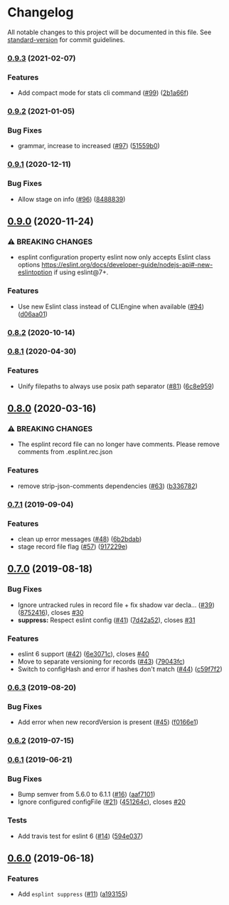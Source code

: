 # Changelog

All notable changes to this project will be documented in this file. See [standard-version](https://github.com/conventional-changelog/standard-version) for commit guidelines.

### [0.9.3](https://github.com/hjylewis/esplint/compare/v0.9.2...v0.9.3) (2021-02-07)


### Features

* Add compact mode for stats cli command ([#99](https://github.com/hjylewis/esplint/issues/99)) ([2b1a66f](https://github.com/hjylewis/esplint/commit/2b1a66fa184a0ac652c523711f1a889000cc9955))

### [0.9.2](https://github.com/hjylewis/esplint/compare/v0.9.1...v0.9.2) (2021-01-05)


### Bug Fixes

* grammar, increase to increased ([#97](https://github.com/hjylewis/esplint/issues/97)) ([51559b0](https://github.com/hjylewis/esplint/commit/51559b0ddb759c7ce16e7212d13a87cc567e72ab))

### [0.9.1](https://github.com/hjylewis/esplint/compare/v0.9.0...v0.9.1) (2020-12-11)


### Bug Fixes

* Allow stage on info ([#96](https://github.com/hjylewis/esplint/issues/96)) ([8488839](https://github.com/hjylewis/esplint/commit/848883942b800585726907993250d080cb77688b))

## [0.9.0](https://github.com/hjylewis/esplint/compare/v0.8.2...v0.9.0) (2020-11-24)


### ⚠ BREAKING CHANGES

* esplint configuration property eslint now only accepts Eslint class options https://eslint.org/docs/developer-guide/nodejs-api#-new-eslintoption if using eslint@7+.

### Features

* Use new Eslint class instead of CLIEngine when available ([#94](https://github.com/hjylewis/esplint/issues/94)) ([d06aa01](https://github.com/hjylewis/esplint/commit/d06aa01a6308ff68db9c49851bb4f2fefe7e85e8))

### [0.8.2](https://github.com/hjylewis/esplint/compare/v0.8.1...v0.8.2) (2020-10-14)

### [0.8.1](https://github.com/hjylewis/esplint/compare/v0.8.0...v0.8.1) (2020-04-30)


### Features

* Unify filepaths to always use posix path separator ([#81](https://github.com/hjylewis/esplint/issues/81)) ([6c8e959](https://github.com/hjylewis/esplint/commit/6c8e959))

## [0.8.0](https://github.com/hjylewis/esplint/compare/v0.7.1...v0.8.0) (2020-03-16)


### ⚠ BREAKING CHANGES

* The esplint record file can no longer have comments. Please remove comments from .esplint.rec.json

### Features

* remove strip-json-comments dependencies ([#63](https://github.com/hjylewis/esplint/issues/63)) ([b336782](https://github.com/hjylewis/esplint/commit/b336782))

### [0.7.1](https://github.com/hjylewis/esplint/compare/v0.7.0...v0.7.1) (2019-09-04)


### Features

* clean up error messages ([#48](https://github.com/hjylewis/esplint/issues/48)) ([6b2bdab](https://github.com/hjylewis/esplint/commit/6b2bdab))
* stage record file flag ([#57](https://github.com/hjylewis/esplint/issues/57)) ([917229e](https://github.com/hjylewis/esplint/commit/917229e))

## [0.7.0](https://github.com/hjylewis/esplint/compare/v0.6.2...v0.7.0) (2019-08-18)


### Bug Fixes

* Ignore untracked rules in record file + fix shadow var decla… ([#39](https://github.com/hjylewis/esplint/issues/39)) ([8752416](https://github.com/hjylewis/esplint/commit/8752416)), closes [#30](https://github.com/hjylewis/esplint/issues/30)
* **suppress:** Respect eslint config ([#41](https://github.com/hjylewis/esplint/issues/41)) ([7d42a52](https://github.com/hjylewis/esplint/commit/7d42a52)), closes [#31](https://github.com/hjylewis/esplint/issues/31)


### Features

* eslint 6 support ([#42](https://github.com/hjylewis/esplint/issues/42)) ([6e3071c](https://github.com/hjylewis/esplint/commit/6e3071c)), closes [#40](https://github.com/hjylewis/esplint/issues/40)
* Move to separate versioning for records ([#43](https://github.com/hjylewis/esplint/issues/43)) ([79043fc](https://github.com/hjylewis/esplint/commit/79043fc))
* Switch to configHash and error if hashes don't match ([#44](https://github.com/hjylewis/esplint/issues/44)) ([c59f7f2](https://github.com/hjylewis/esplint/commit/c59f7f2))

### [0.6.3](https://github.com/hjylewis/esplint/compare/v0.6.2...v0.6.3) (2019-08-20)


### Bug Fixes

* Add error when new recordVersion is present ([#45](https://github.com/hjylewis/esplint/issues/45)) ([f0166e1](https://github.com/hjylewis/esplint/commit/f0166e1))

### [0.6.2](https://github.com/hjylewis/esplint/compare/v0.6.1...v0.6.2) (2019-07-15)



### [0.6.1](https://github.com/hjylewis/esplint/compare/v0.6.0...v0.6.1) (2019-06-21)

### Bug Fixes

- Bump semver from 5.6.0 to 6.1.1 ([#16](https://github.com/hjylewis/esplint/issues/16)) ([aaf7101](https://github.com/hjylewis/esplint/commit/aaf7101))
- Ignore configured configFile ([#21](https://github.com/hjylewis/esplint/issues/21)) ([451264c](https://github.com/hjylewis/esplint/commit/451264c)), closes [#20](https://github.com/hjylewis/esplint/issues/20)

### Tests

- Add travis test for eslint 6 ([#14](https://github.com/hjylewis/esplint/issues/14)) ([594e037](https://github.com/hjylewis/esplint/commit/594e037))

## [0.6.0](https://github.com/hjylewis/esplint/compare/v0.5.1...v0.6.0) (2019-06-18)

### Features

- Add `esplint suppress` ([#11](https://github.com/hjylewis/esplint/issues/11)) ([a193155](https://github.com/hjylewis/esplint/commit/a193155))
